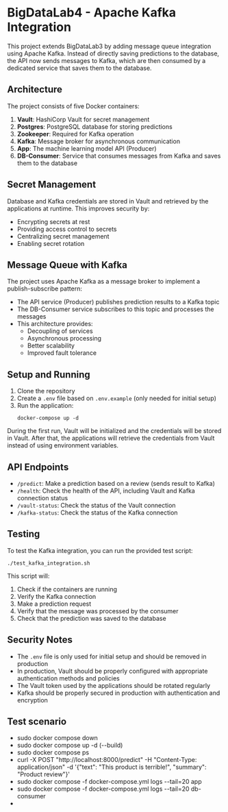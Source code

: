 # BigDataLab4 - Apache Kafka Integration

This project extends BigDataLab3 by adding message queue integration using Apache Kafka. Instead of directly saving predictions to the database, the API now sends messages to Kafka, which are then consumed by a dedicated service that saves them to the database.

## Architecture

The project consists of five Docker containers:
1. **Vault**: HashiCorp Vault for secret management
2. **Postgres**: PostgreSQL database for storing predictions
3. **Zookeeper**: Required for Kafka operation
4. **Kafka**: Message broker for asynchronous communication
5. **App**: The machine learning model API (Producer)
6. **DB-Consumer**: Service that consumes messages from Kafka and saves them to the database

## Secret Management

Database and Kafka credentials are stored in Vault and retrieved by the applications at runtime. This improves security by:
- Encrypting secrets at rest
- Providing access control to secrets
- Centralizing secret management
- Enabling secret rotation

## Message Queue with Kafka

The project uses Apache Kafka as a message broker to implement a publish-subscribe pattern:
- The API service (Producer) publishes prediction results to a Kafka topic
- The DB-Consumer service subscribes to this topic and processes the messages
- This architecture provides:
  - Decoupling of services
  - Asynchronous processing
  - Better scalability
  - Improved fault tolerance

## Setup and Running

1. Clone the repository
2. Create a `.env` file based on `.env.example` (only needed for initial setup)
3. Run the application:
   ```
   docker-compose up -d
   ```

During the first run, Vault will be initialized and the credentials will be stored in Vault. After that, the applications will retrieve the credentials from Vault instead of using environment variables.

## API Endpoints

- `/predict`: Make a prediction based on a review (sends result to Kafka)
- `/health`: Check the health of the API, including Vault and Kafka connection status
- `/vault-status`: Check the status of the Vault connection
- `/kafka-status`: Check the status of the Kafka connection

## Testing

To test the Kafka integration, you can run the provided test script:
```
./test_kafka_integration.sh
```

This script will:
1. Check if the containers are running
2. Verify the Kafka connection
3. Make a prediction request
4. Verify that the message was processed by the consumer
5. Check that the prediction was saved to the database

## Security Notes

- The `.env` file is only used for initial setup and should be removed in production
- In production, Vault should be properly configured with appropriate authentication methods and policies
- The Vault token used by the applications should be rotated regularly
- Kafka should be properly secured in production with authentication and encryption


## Test scenario

- sudo docker compose down
- sudo docker compose up -d (--build)
- sudo docker compose ps
- curl -X POST "http://localhost:8000/predict" -H "Content-Type: application/json" -d '{"text": "This product is terrible!", "summary": "Product review"}'
- sudo docker compose -f docker-compose.yml logs --tail=20 app
- sudo docker compose -f docker-compose.yml logs --tail=20 db-consumer
- 
